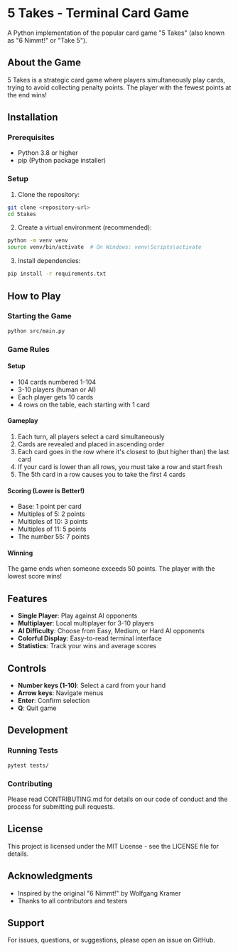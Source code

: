 # 5 Takes - Terminal Card Game

A Python implementation of the popular card game "5 Takes" (also known as "6 Nimmt!" or "Take 5").

## About the Game

5 Takes is a strategic card game where players simultaneously play cards, trying to avoid collecting penalty points. The player with the fewest points at the end wins!

## Installation

### Prerequisites
- Python 3.8 or higher
- pip (Python package installer)

### Setup

1. Clone the repository:
```bash
git clone <repository-url>
cd 5takes
```

2. Create a virtual environment (recommended):
```bash
python -m venv venv
source venv/bin/activate  # On Windows: venv\Scripts\activate
```

3. Install dependencies:
```bash
pip install -r requirements.txt
```

## How to Play

### Starting the Game
```bash
python src/main.py
```

### Game Rules

#### Setup
- 104 cards numbered 1-104
- 3-10 players (human or AI)
- Each player gets 10 cards
- 4 rows on the table, each starting with 1 card

#### Gameplay
1. Each turn, all players select a card simultaneously
2. Cards are revealed and placed in ascending order
3. Each card goes in the row where it's closest to (but higher than) the last card
4. If your card is lower than all rows, you must take a row and start fresh
5. The 5th card in a row causes you to take the first 4 cards

#### Scoring (Lower is Better!)
- Base: 1 point per card
- Multiples of 5: 2 points
- Multiples of 10: 3 points  
- Multiples of 11: 5 points
- The number 55: 7 points

#### Winning
The game ends when someone exceeds 50 points. The player with the lowest score wins!

## Features

- **Single Player**: Play against AI opponents
- **Multiplayer**: Local multiplayer for 3-10 players
- **AI Difficulty**: Choose from Easy, Medium, or Hard AI opponents
- **Colorful Display**: Easy-to-read terminal interface
- **Statistics**: Track your wins and average scores

## Controls

- **Number keys (1-10)**: Select a card from your hand
- **Arrow keys**: Navigate menus
- **Enter**: Confirm selection
- **Q**: Quit game

## Development

### Running Tests
```bash
pytest tests/
```

### Contributing
Please read CONTRIBUTING.md for details on our code of conduct and the process for submitting pull requests.

## License

This project is licensed under the MIT License - see the LICENSE file for details.

## Acknowledgments

- Inspired by the original "6 Nimmt!" by Wolfgang Kramer
- Thanks to all contributors and testers

## Support

For issues, questions, or suggestions, please open an issue on GitHub.
